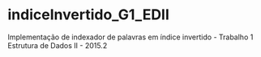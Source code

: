 # indiceInvertido_G1_EDII
Implementação de indexador de palavras em índice invertido - Trabalho 1 Estrutura de Dados II - 2015.2
